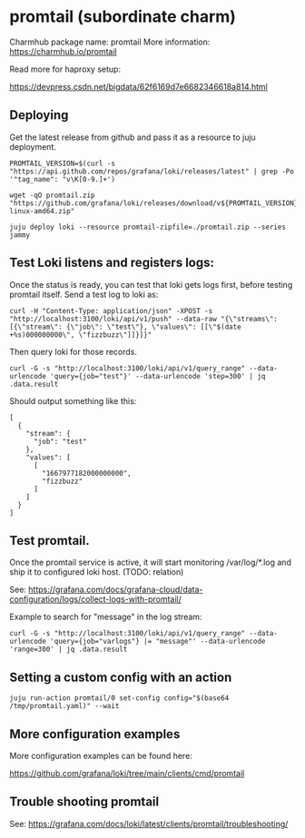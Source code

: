 # promtail (subordinate charm)

Charmhub package name: promtail
More information: https://charmhub.io/promtail

Read more for haproxy setup: 

https://devpress.csdn.net/bigdata/62f6169d7e6682346618a814.html

## Deploying
Get the latest release from github and pass it as a resource to juju deployment.

    PROMTAIL_VERSION=$(curl -s "https://api.github.com/repos/grafana/loki/releases/latest" | grep -Po '"tag_name": "v\K[0-9.]+')
    
    wget -qO promtail.zip "https://github.com/grafana/loki/releases/download/v${PROMTAIL_VERSION}/promtail-linux-amd64.zip"
    
    juju deploy loki --resource promtail-zipfile=./promtail.zip --series jammy

## Test Loki listens and registers logs:

Once the status is ready, you can test that loki gets logs first, before testing promtail itself. Send a test log to loki as:


    curl -H "Content-Type: application/json" -XPOST -s "http://localhost:3100/loki/api/v1/push" --data-raw "{\"streams\": [{\"stream\": {\"job\": \"test\"}, \"values\": [[\"$(date +%s)000000000\", \"fizzbuzz\"]]}]}"

Then query loki for those records.

    curl -G -s "http://localhost:3100/loki/api/v1/query_range" --data-urlencode 'query={job="test"}' --data-urlencode 'step=300' | jq .data.result

Should output something like this:
```
[
  {
    "stream": {
      "job": "test"
    },
    "values": [
      [
        "1667977182000000000",
        "fizzbuzz"
      ]
    ]
  }
]
```

## Test promtail.

Once the promtail service is active, it will start monitoring /var/log/*.log and ship it to configured loki host. (TODO: relation)

See: https://grafana.com/docs/grafana-cloud/data-configuration/logs/collect-logs-with-promtail/


Example to search for "message" in the log stream:

    curl -G -s "http://localhost:3100/loki/api/v1/query_range" --data-urlencode 'query={job="varlogs"} |= "message"' --data-urlencode 'range=300' | jq .data.result

## Setting a custom config with an action

    juju run-action promtail/0 set-config config="$(base64 /tmp/promtail.yaml)" --wait


## More configuration examples

More configuration examples can be found here:

https://github.com/grafana/loki/tree/main/clients/cmd/promtail

## Trouble shooting promtail

See: https://grafana.com/docs/loki/latest/clients/promtail/troubleshooting/

